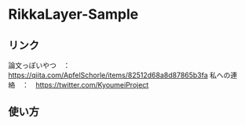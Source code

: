 # RikkaLayer-Sample
## リンク
論文っぽいやつ　：　https://qiita.com/ApfelSchorle/items/82512d68a8d87865b3fa
私への連絡　：　https://twitter.com/KyoumeiProject

## 使い方
